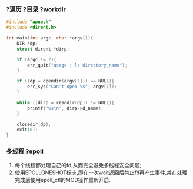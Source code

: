 ### ?遍历 ?目录 ?workdir
```c
#include "apue.h"
#include <dirent.h>

int main(int argc, char *argv[]){
    DIR *dp;
    struct dirent *dirp;

    if (argc != 2){
        err_quit("usage : ls directory_name");
    }

    if ((dp = opendir(argv[1])) == NULL){
        err_sys("Can't open %s", argv[1]);
    }

    while ((dirp = readdir(dp)) != NULL){
        printf("%s\n", dirp->d_name);
    }

    closedir(dp);
    exit(0);
}
```

### 多线程 ?epoll
1. 每个线程都处理自己的fd,从而完全避免多线程安全问题;
2. 使用EPOLLONESHOT标志,即在一次wait返回后禁止fd再产生事件,并在处理完成后使用epoll_ctl的MOD操作重新开启.
